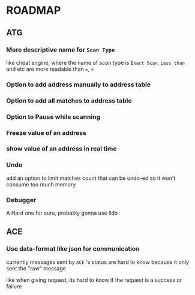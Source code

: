 
# ROADMAP

## ATG

### More descriptive name for `Scan Type`

like cheat engine, where the name of scan type
is `Exact Scan`, `Less than` and etc are more readable
than `=`, `<`

### Option to add address manually to address table

### Option to add all matches to address table

### Option to Pause while scanning

### Freeze value of an address

### show value of an address in real time 

### Undo
add an option to limit matches count
that can be undo-ed so it won't consume
too much memory

### Debugger
A Hard one for sure, probably gonna use lldb

## ACE
### Use data-format like json for communication
currently messages sent by `ACE` 
's status are hard to know because it only sent
the "raw" message

like when giving request, its hard to know
if the request is a success or failure
